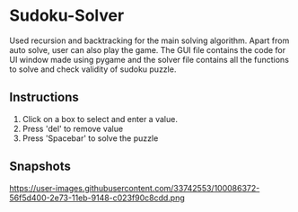 # Sudoku-Solver
Used recursion and backtracking for the main solving algorithm. Apart from auto solve, user can also play the game.
The GUI file contains the code for UI window made using pygame and the solver file contains all the functions to solve and check validity of sudoku puzzle.

## Instructions
1. Click on a box to select and enter a value.
2. Press 'del' to remove value
3. Press 'Spacebar' to solve the puzzle

## Snapshots
https://user-images.githubusercontent.com/33742553/100086372-56f5d400-2e73-11eb-9148-c023f90c8cdd.png
